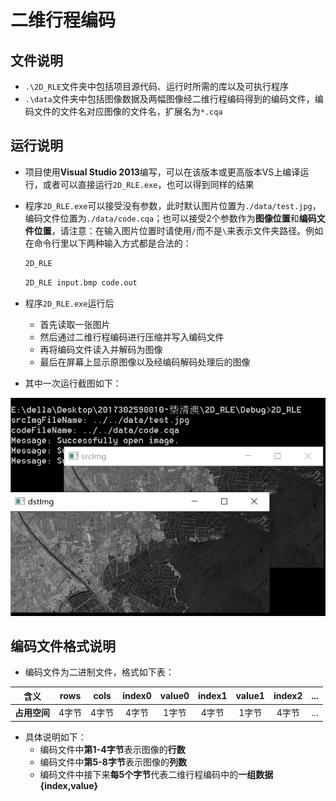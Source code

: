 # 二维行程编码
## 文件说明
* `.\2D_RLE`文件夹中包括项目源代码、运行时所需的库以及可执行程序
* `.\data`文件夹中包括图像数据及两幅图像经二维行程编码得到的编码文件，编码文件的文件名对应图像的文件名，扩展名为`*.cqa`
## 运行说明
* 项目使用**Visual Studio 2013**编写，可以在该版本或更高版本VS上编译运行，或者可以直接运行`2D_RLE.exe`，也可以得到同样的结果
* 程序`2D_RLE.exe`可以接受没有参数，此时默认图片位置为`./data/test.jpg`，编码文件位置为`./data/code.cqa`；也可以接受2个参数作为**图像位置**和**编码文件位置**，请注意：在输入图片位置时请使用`/`而不是`\`来表示文件夹路径。例如在命令行里以下两种输入方式都是合法的：

	```bash
	2D_RLE
	```

	```bash
	2D_RLE input.bmp code.out
	```

* 程序`2D_RLE.exe`运行后
	* 首先读取一张图片
	* 然后通过二维行程编码进行压缩并写入编码文件
	* 再将编码文件读入并解码为图像
	* 最后在屏幕上显示原图像以及经编码解码处理后的图像
* 其中一次运行截图如下：

![运行结果截图](./test.png)

## 编码文件格式说明
* 编码文件为二进制文件，格式如下表：

|    含义   |rows |cols |index0|value0|index1|value1|index2|...|
|:---------:|:---:|:---:|:----:|:----:|:----:|:----:|:----:|---|
|**占用空间**|4字节| 4字节| 4字节| 1字节| 4字节 | 1字节| 4字节|...|

* 具体说明如下：
	* 编码文件中**第1-4字节**表示图像的**行数**
	* 编码文件中**第5-8字节**表示图像的**列数**
	* 编码文件中接下来**每5个字节**代表二维行程编码中的**一组数据{index,value}**
